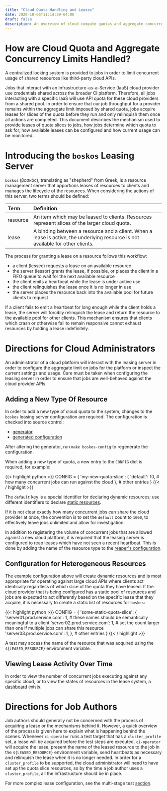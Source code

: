 ```yaml
---
title: "Cloud Quota Handling and Leases"
date: 2020-10-05T11:14:39-04:00
draft: false
description: An overview of cloud compute quotas and aggregate concurrency limits for CI jobs.
---
```


# How are Cloud Quota and Aggregate Concurrency Limits Handled?

A centralized locking system is provided to jobs in order to limit concurrent usage of shared resources like third-party
cloud APIs.

Jobs that interact with an Infrastructure-as-a-Service (IaaS) cloud provider use credentials shared across the broader
CI platform. Therefore, all jobs interacting with a specific IaaS will use API quota for these cloud providers from a
shared pool. In order to ensure that our job throughput for a provider remains within the aggregate limit imposed by
shared quota, jobs acquire leases for slices of the quota before they run and only relinquish them once all actions are
completed. This document describes the mechanism used to provide leases of quota slices to jobs, how jobs determine
which quota to ask for, how available leases can be configured and how current usage can be monitored.

# Introducing the `boskos` Leasing Server

`boskos` (βοσκός), translating as "shepherd" from Greek, is a resource management server that apportions leases of
resources to clients and manages the lifecycle of the resources. When considering the actions of this server, two terms
should be defined:

|Term|	Definition|
|:---|:---|
|resource|An item which may be leased to clients. Resources represent slices of the larger cloud quota.|
|lease|A binding between a resource and a client. When a lease is active, the underlying resource is not available for other clients.|

The process for granting a lease on a resource follows this workflow:

* a client (lessee) requests a lease on an available resource
* the server (lessor) grants the lease, if possible, or places the client in a FIFO queue to wait for the next available resource
* the client emits a heartbeat while the lease is under active use
* the client relinquishes the lease once it is no longer in use
* the server places the resource back into the available pool for future clients to request

If a client fails to emit a heartbeat for long enough while the client holds a lease, the server will forcibly
relinquish the lease and return the resource to the available pool for other clients. This mechanism ensures that
clients which crash or otherwise fail to remain responsive cannot exhaust resources by holding a lease indefinitely.

# Directions for Cloud Administrators

An administrator of a cloud platform will interact with the leasing server in order to configure the aggregate limit on
jobs for the platform or inspect the current settings and usage. Care must be taken when configuring the leasing server
in order to ensure that jobs are well-behaved against the cloud provider APIs.

## Adding a New Type Of Resource

In order to add a new type of cloud quota to the system, changes to the `boskos` leasing server configuration are
required. The configuration is checked into source control:

* [generator](https://github.com/openshift/release/blob/master/core-services/prow/02_config/generate-boskos.py)
* [generated configuration](https://github.com/openshift/release/blob/master/core-services/prow/02_config/_boskos.yaml)

After altering the generator, run `make boskos-config` to regenerate the configuration.

When adding a new type of quota, a new entry to the `CONFIG` dict is required, for example:

{{< highlight python >}}
CONFIG = {
    'my-new-quota-slice': {
        'default': 10, # how many concurrent jobs can run against the cloud
    },
    # other entries
}
{{< / highlight >}}

The `default` key is a special identifier for declaring dynamic resources; use different identifiers to declare
[static resources](#configuration-for-heterogeneous-resources).

If it is not clear exactly how many concurrent jobs can share the cloud provider at once, the convention is to set the
`default` count to `1000`, to effectively leave jobs unlimited and allow for investigation.

In addition to registering the volume of concurrent jobs that are allowed against a new cloud platform, it is required
that the leasing server is configured to reap leases which have not seen a recent heartbeat. This is done by adding the
name of the resource type to the
[reaper's configuration](https://github.com/openshift/release/blob/master/core-services/prow/03_deployment/boskos_reaper.yaml#L27).

## Configuration for Heterogeneous Resources

The example configuration above will create dynamic resources and is most appropriate for operating against large cloud
APIs where clients act identically regardless of which slice of the quota they have leased. If the cloud provider that
is being configured has a static pool of resources and jobs are expected to act differently based on the specific lease
that they acquire, it is necessary to create a static list of resources for `boskos`:

{{< highlight python >}}
CONFIG = {
    'some-static-quota-slice': {
        'server01.prod.service.com': 1, # these names should be semantically meaningful to a client
        'server02.prod.service.com': 1, # set the count larger than one if multiple jobs can share this resource
        'server03.prod.service.com': 1,
    },
    # other entries
}
{{< / highlight >}}

A test may access the name of the resource that was acquired using the `${LEASED_RESOURCE}` environment variable.

## Viewing Lease Activity Over Time

In order to view the number of concurrent jobs executing against any specific cloud, or to view the states of resources
in the lease system, a
[dashboard](https://grafana-prow-monitoring.apps.ci.l2s4.p1.openshiftapps.com/d/628a36ebd9ef30d67e28576a5d5201fd/boskos-dashboard?orgId=1)
exists.

# Directions for Job Authors

Job authors should generally not be concerned with the process of acquiring a lease or the mechanisms behind it.
However, a quick overview of the process is given here to explain what is happening behind the scenes. Whenever
`ci-operator` runs a test target that has a `cluster_profile` set, a lease will be acquired before the test steps are
executed. `ci-operator` will acquire the lease, present the name of the leased resource to the job in the
`${LEASED_RESOURCE}` environment variable, send heartbeats as necessary and relinquish the lease when it is no longer
needed. In order for a `cluster_profile` to be supported, the cloud administrator will need to have set up the quota slice
resources, so by the time a job author uses a `cluster_profile`, all the infrastructure should be in place.

For more complex lease configuration, see the multi-stage test
[section](/docs/architecture/step-registry/#leases).
